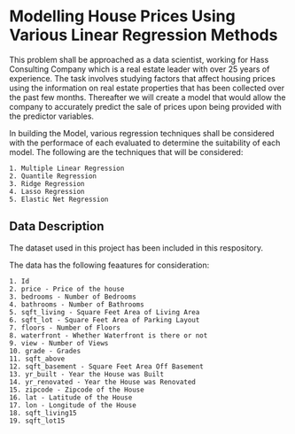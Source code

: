 # Modelling House Prices Using Various Linear Regression Methods

This problem shall be approached as a data scientist, working for Hass Consulting Company which is a real estate leader with over 25 years of experience. The task involves studying factors that affect housing prices using the information on real estate properties that has been collected over the past few months. Thereafter we will create a model that would allow the company to accurately predict the sale of prices upon being provided with the predictor variables.

In building the Model, various regression techniques shall be considered with the performace of each evaluated to determine the suitability of each model. The following are the techniques that will be considered:

    1. Multiple Linear Regression
    2. Quantile Regression
    3. Ridge Regression
    4. Lasso Regression
    5. Elastic Net Regression

## Data Description
The dataset used in this project has been included in this respository.

The data has the following feaatures for consideration:

    1. Id
    2. price - Price of the house
    3. bedrooms - Number of Bedrooms
    4. bathrooms - Number of Bathrooms
    5. sqft_living - Square Feet Area of Living Area
    6. sqft_lot - Square Feet Area of Parking Layout
    7. floors - Number of Floors
    8. waterfront - Whether Waterfront is there or not
    9. view - Number of Views
    10. grade - Grades
    11. sqft_above
    12. sqft_basement - Square Feet Area Off Basement
    13. yr_built - Year the House was Built
    14. yr_renovated - Year the House was Renovated
    15. zipcode - Zipcode of the House
    16. lat - Latitude of the House
    17. lon - Longitude of the House
    18. sqft_living15
    19. sqft_lot15
